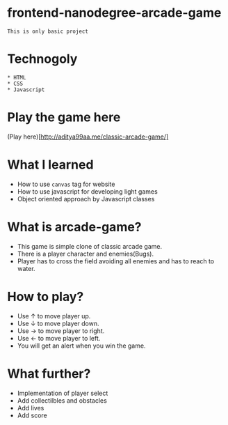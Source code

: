frontend-nanodegree-arcade-game
===============================

`This is only basic project`
# Technogoly 
	* HTML
	* CSS
	* Javascript
# Play the game here
(Play here)[http://aditya99aa.me/classic-arcade-game/]
# What I learned
* How to use `canvas` tag for website
* How to use javascript for developing light games
* Object oriented approach by Javascript classes

# What is arcade-game?
* This game is simple clone of classic arcade game.
* There is a player character and enemies(Bugs).
* Player has to cross the field avoiding all enemies and has to reach to water.

# How to play?
* Use &uarr; to move player up.
* Use &darr; to move player down.
* Use &rarr; to move player to right.
* Use &larr; to move player to left.
* You will get an alert when you win the game. 

# What further?
* Implementation of player select
* Add collectilbles and obstacles
* Add lives
* Add score
